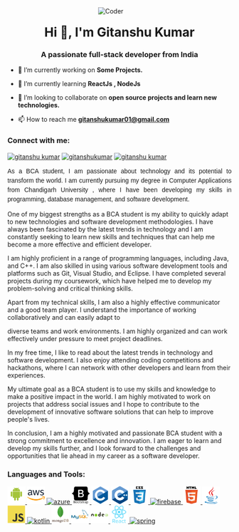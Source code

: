 <img align="right" alt="Coder" width="300" src="https://media.tenor.com/_DOBjnGspYAAAAAM/code-coding.gif">
<h1 align="center">Hi 👋, I'm Gitanshu Kumar</h1>
<h3 align="center">A passionate full-stack developer from India</h3>

- 🔭 I’m currently working on **Some Projects.**

- 🌱 I’m currently learning **ReactJs , NodeJs**

- 👯 I’m looking to collaborate on **open source projects and learn new technologies.**

- 📫 How to reach me **gitanshukumar01@gmail.com**

<h3 align="left">Connect with me:</h3>
<p align="left">
<a href="https://linkedin.com/in/gitanshu kumar" target="blank"><img align="center" src="https://raw.githubusercontent.com/rahuldkjain/github-profile-readme-generator/master/src/images/icons/Social/linked-in-alt.svg" alt="gitanshu kumar" height="30" width="40" /></a>
<a href="https://www.hackerrank.com/gitanshukumar" target="blank"><img align="center" src="https://raw.githubusercontent.com/rahuldkjain/github-profile-readme-generator/master/src/images/icons/Social/hackerrank.svg" alt="gitanshukumar" height="30" width="40" /></a>
<a href="https://www.hackerearth.com/gitanshu kumar" target="blank"><img align="center" src="https://raw.githubusercontent.com/rahuldkjain/github-profile-readme-generator/master/src/images/icons/Social/hackerearth.svg" alt="gitanshu kumar" height="30" width="40" /></a>
</p>
<p style="text-align: justify; line-height: 1.5; font-family: 'Trebuchet MS', 'Lucida Sans Unicode', 'Lucida Grande', 'Lucida Sans', Arial, sans-serif;">
            As a BCA student, I am passionate about technology and its
             potential to transform the world. I am currently pursuing
              my degree in Computer Applications from Chandigarh University
            , where I have been developing my skills in programming, database
             management, and software development.<br>

One of my biggest strengths as a BCA student is my ability to quickly adapt
 to new technologies and software development methodologies. 
I have always been fascinated by the latest trends in technology and I am 
constantly seeking to learn new skills and techniques that can help me become 
a more effective and efficient developer.<br>


I am highly proficient in a range of programming languages, including Java,
 and C++. I am also skilled in using various software development tools
  and platforms such as Git, Visual Studio, and Eclipse. 
I have completed several projects during my coursework, which have helped me to
 develop my problem-solving and critical thinking skills.<br>

Apart from my technical skills, I am also a highly effective communicator and a 
good team player.
 I understand the importance of working collaboratively and can easily adapt to
 
 diverse teams and work environments. 
 I am highly organized and can work effectively under pressure to meet project deadlines.<br>

In my free time, I like to read about the latest trends in technology and software
 development.
 I also enjoy attending coding competitions and hackathons, where I can network with
  other developers and learn from their experiences.<br>

My ultimate goal as a BCA student is to use my skills and knowledge to make a positive
 impact in the world. 
I am highly motivated to work on projects that address social issues and I hope to 
contribute to the development of innovative software solutions that can help to
 improve people's lives.<br>

In conclusion, I am a highly motivated and passionate BCA student with a strong 
commitment to excellence and innovation. 
I am eager to learn and develop my skills further, and I look forward to the
 challenges and opportunities that lie ahead in my career as a software developer.<br>
        </p>

<h3 align="left">Languages and Tools:</h3>
<p align="left"> <a href="https://developer.android.com" target="_blank" rel="noreferrer"> <img src="https://raw.githubusercontent.com/devicons/devicon/master/icons/android/android-original-wordmark.svg" alt="android" width="40" height="40"/> </a> <a href="https://aws.amazon.com" target="_blank" rel="noreferrer"> <img src="https://raw.githubusercontent.com/devicons/devicon/master/icons/amazonwebservices/amazonwebservices-original-wordmark.svg" alt="aws" width="40" height="40"/> </a> <a href="https://azure.microsoft.com/en-in/" target="_blank" rel="noreferrer"> <img src="https://www.vectorlogo.zone/logos/microsoft_azure/microsoft_azure-icon.svg" alt="azure" width="40" height="40"/> </a> <a href="https://getbootstrap.com" target="_blank" rel="noreferrer"> <img src="https://raw.githubusercontent.com/devicons/devicon/master/icons/bootstrap/bootstrap-plain-wordmark.svg" alt="bootstrap" width="40" height="40"/> </a> <a href="https://www.cprogramming.com/" target="_blank" rel="noreferrer"> <img src="https://raw.githubusercontent.com/devicons/devicon/master/icons/c/c-original.svg" alt="c" width="40" height="40"/> </a> <a href="https://www.w3schools.com/cpp/" target="_blank" rel="noreferrer"> <img src="https://raw.githubusercontent.com/devicons/devicon/master/icons/cplusplus/cplusplus-original.svg" alt="cplusplus" width="40" height="40"/> </a> <a href="https://www.w3schools.com/css/" target="_blank" rel="noreferrer"> <img src="https://raw.githubusercontent.com/devicons/devicon/master/icons/css3/css3-original-wordmark.svg" alt="css3" width="40" height="40"/> </a> <a href="https://firebase.google.com/" target="_blank" rel="noreferrer"> <img src="https://www.vectorlogo.zone/logos/firebase/firebase-icon.svg" alt="firebase" width="40" height="40"/> </a> <a href="https://www.w3.org/html/" target="_blank" rel="noreferrer"> <img src="https://raw.githubusercontent.com/devicons/devicon/master/icons/html5/html5-original-wordmark.svg" alt="html5" width="40" height="40"/> </a> <a href="https://www.java.com" target="_blank" rel="noreferrer"> <img src="https://raw.githubusercontent.com/devicons/devicon/master/icons/java/java-original.svg" alt="java" width="40" height="40"/> </a> <a href="https://developer.mozilla.org/en-US/docs/Web/JavaScript" target="_blank" rel="noreferrer"> <img src="https://raw.githubusercontent.com/devicons/devicon/master/icons/javascript/javascript-original.svg" alt="javascript" width="40" height="40"/> </a> <a href="https://kotlinlang.org" target="_blank" rel="noreferrer"> <img src="https://www.vectorlogo.zone/logos/kotlinlang/kotlinlang-icon.svg" alt="kotlin" width="40" height="40"/> </a> <a href="https://www.mongodb.com/" target="_blank" rel="noreferrer"> <img src="https://raw.githubusercontent.com/devicons/devicon/master/icons/mongodb/mongodb-original-wordmark.svg" alt="mongodb" width="40" height="40"/> </a> <a href="https://www.mysql.com/" target="_blank" rel="noreferrer"> <img src="https://raw.githubusercontent.com/devicons/devicon/master/icons/mysql/mysql-original-wordmark.svg" alt="mysql" width="40" height="40"/> </a> <a href="https://nodejs.org" target="_blank" rel="noreferrer"> <img src="https://raw.githubusercontent.com/devicons/devicon/master/icons/nodejs/nodejs-original-wordmark.svg" alt="nodejs" width="40" height="40"/> </a> <a href="https://reactjs.org/" target="_blank" rel="noreferrer"> <img src="https://raw.githubusercontent.com/devicons/devicon/master/icons/react/react-original-wordmark.svg" alt="react" width="40" height="40"/> </a> <a href="https://spring.io/" target="_blank" rel="noreferrer"> <img src="https://www.vectorlogo.zone/logos/springio/springio-icon.svg" alt="spring" width="40" height="40"/> </a> </p>
